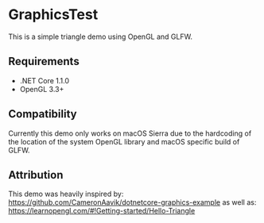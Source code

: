 # GraphicsTest #

This is a simple triangle demo using OpenGL and GLFW.

## Requirements ##

- .NET Core 1.1.0
- OpenGL 3.3+

## Compatibility ##

Currently this demo only works on macOS Sierra due to the hardcoding of the
location of the system OpenGL library and macOS specific build of GLFW.

## Attribution ##

This demo was heavily inspired by: https://github.com/CameronAavik/dotnetcore-graphics-example
as well as: https://learnopengl.com/#!Getting-started/Hello-Triangle
